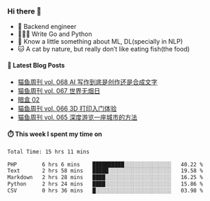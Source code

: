 ### Hi there 👋

- 🔧 Backend engineer
- 👨🏻‍💻 Write Go and Python
- 🔭 Know a little something about ML, DL(specially in NLP)
- 🐱 A cat by nature, but really don’t like eating fish(the food)

#### 📖 Latest Blog Posts
<!-- BLOG-POST-LIST:START -->
- [猫鱼周刊 vol. 068 AI 写作到底是创作还是合成文字](https://ameow.xyz/archives/weekly-068)
- [猫鱼周刊 vol. 067 世界无烟日](https://ameow.xyz/archives/weekly-067)
- [暗盒 02](https://ameow.xyz/archives/film-roll-02)
- [猫鱼周刊 vol. 066 3D 打印入门体验](https://ameow.xyz/archives/weekly-066)
- [猫鱼周刊 vol. 065 深度游览一座城市的方法](https://ameow.xyz/archives/weekly-065)
<!-- BLOG-POST-LIST:END -->

#### ⏱️ This week I spent my time on
<!--START_SECTION:waka-->

```txt
Total Time: 15 hrs 11 mins

PHP        6 hrs 6 mins    ██████████░░░░░░░░░░░░░░░   40.22 %
Text       2 hrs 58 mins   █████░░░░░░░░░░░░░░░░░░░░   19.58 %
Markdown   2 hrs 28 mins   ████░░░░░░░░░░░░░░░░░░░░░   16.25 %
Python     2 hrs 24 mins   ████░░░░░░░░░░░░░░░░░░░░░   15.86 %
CSV        0 hrs 36 mins   █░░░░░░░░░░░░░░░░░░░░░░░░   03.98 %
```

<!--END_SECTION:waka-->

<!--
**LeslieLeung/LeslieLeung** is a ✨ _special_ ✨ repository because its `README.md` (this file) appears on your GitHub profile.

Here are some ideas to get you started:

- 🔭 I’m currently working on ...
- 🌱 I’m currently learning ...
- 👯 I’m looking to collaborate on ...
- 🤔 I’m looking for help with ...
- 💬 Ask me about ...
- 📫 How to reach me: ...
- 😄 Pronouns: ...
- ⚡ Fun fact: ...
-->

